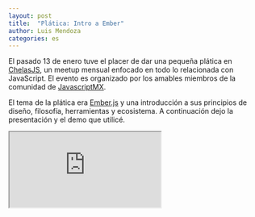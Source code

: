 ```yaml
---
layout: post
title:  "Plática: Intro a Ember"
author: Luis Mendoza
categories: es
---
```


El pasado 13 de enero tuve el placer de dar una pequeña plática en [ChelasJS](http://chelajs.com/), un meetup mensual enfocado en todo lo relacionada con JavaScript. El evento es organizado por los amables miembros de la comunidad de [JavascriptMX](http://javascriptmx.com/).

El tema de la plática era [Ember.js](http://emberjs.com/) y una introducción a sus principios de diseño, filosofía, herramientas y ecosistema. A continuación dejo  la presentación y el demo que utilicé.

<div class="embed-responsive embed-responsive-16by9">
  <iframe class="embed-responsive-item" src="http://mendoza.io/ember-intro">
  </iframe>
</div>
